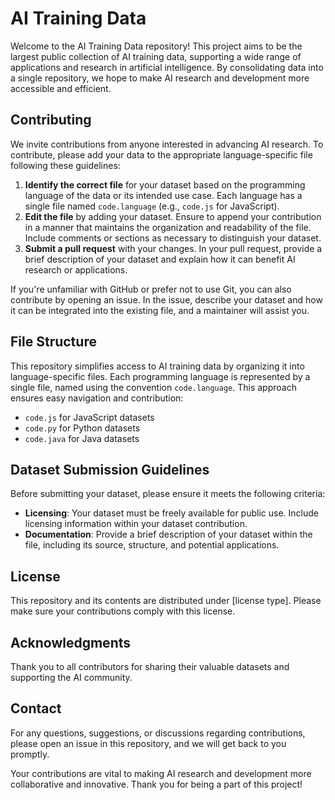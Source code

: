 # AI Training Data

Welcome to the AI Training Data repository! This project aims to be the largest public collection of AI training data, supporting a wide range of applications and research in artificial intelligence. By consolidating data into a single repository, we hope to make AI research and development more accessible and efficient.

## Contributing

We invite contributions from anyone interested in advancing AI research. To contribute, please add your data to the appropriate language-specific file following these guidelines:

1. **Identify the correct file** for your dataset based on the programming language of the data or its intended use case. Each language has a single file named `code.language` (e.g., `code.js` for JavaScript).
2. **Edit the file** by adding your dataset. Ensure to append your contribution in a manner that maintains the organization and readability of the file. Include comments or sections as necessary to distinguish your dataset.
3. **Submit a pull request** with your changes. In your pull request, provide a brief description of your dataset and explain how it can benefit AI research or applications.

If you're unfamiliar with GitHub or prefer not to use Git, you can also contribute by opening an issue. In the issue, describe your dataset and how it can be integrated into the existing file, and a maintainer will assist you.

## File Structure

This repository simplifies access to AI training data by organizing it into language-specific files. Each programming language is represented by a single file, named using the convention `code.language`. This approach ensures easy navigation and contribution:

- `code.js` for JavaScript datasets
- `code.py` for Python datasets
- `code.java` for Java datasets

## Dataset Submission Guidelines

Before submitting your dataset, please ensure it meets the following criteria:

- **Licensing**: Your dataset must be freely available for public use. Include licensing information within your dataset contribution.
- **Documentation**: Provide a brief description of your dataset within the file, including its source, structure, and potential applications.

## License

This repository and its contents are distributed under [license type]. Please make sure your contributions comply with this license.

## Acknowledgments

Thank you to all contributors for sharing their valuable datasets and supporting the AI community.

## Contact

For any questions, suggestions, or discussions regarding contributions, please open an issue in this repository, and we will get back to you promptly.

Your contributions are vital to making AI research and development more collaborative and innovative. Thank you for being a part of this project!

